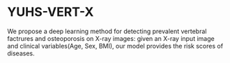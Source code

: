 # YUHS-VERT-X
We propose a deep learning method for detecting prevalent vertebral factrures and osteoporosis on X-ray images: given an X-ray input image and clinical variables(Age, Sex, BMI), our model provides the risk scores of diseases. 
